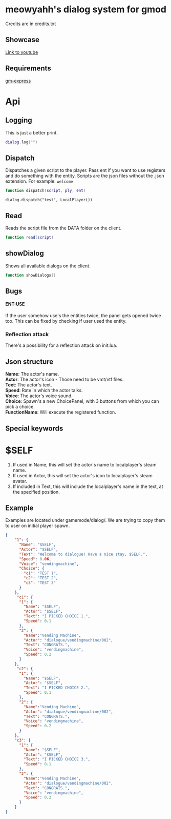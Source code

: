 # meowyahh's dialog system for gmod
Credits are in credits.txt

## Showcase
[Link to youtube](https://www.youtube.com/watch?v=VQuzde7XhVc)

## Requirements
[gm-express](https://github.com/CFC-Servers/gm_express)

# Api
## Logging
This is just a better print.
```lua
dialog.log("")
```

## Dispatch
Dispatches a given script to the player. Pass ent if you want to use registers and do something with the entity. Scripts are the json files without the .json extension. For example: ``welcome``
```lua
function dispatch(script, ply, ent)
```

```
dialog.dispatch("test", LocalPlayer())
```

## Read
Reads the script file from the DATA folder on the client.
```lua
function read(script)
```

## showDialog
Shows all available dialogs on the client.
```lua
function showDialogs()
```


## Bugs

#### ENT:USE 
If the user somehow use's the entities twice, the panel gets opened twice too. 
This can be fixed by checking if user used the entity.

### Reflection attack 
There's a possibility for a reflection attack on init.lua.

## Json structure
**Name**: The actor's name.  
**Actor**: The actor's icon - Those need to be vmt/vtf files.  
**Text**: The actor's text.  
**Speed**: Rate in which the actor talks.  
**Voice**: The actor's voice sound.  
**Choice**: Spawn's a new ChoicePanel, with 3 buttons from which you can pick a choice.  
**FunctionName**: Will execute the registered function.  

## Special keywords

# $SELF
1. If used in Name, this will set the actor's name to localplayer's steam name.
2. If used in Actor, this will set the actor's icon to localplayer's steam avatar.
3. If included in Text, this will include the localplayer's name in the text, at the specified position.

## Example
Examples are located under gamemode/dialog/. 
We are trying to copy them to user on initial player spawn.  

```json
{
    "1": {
      "Name": "$SELF",
      "Actor": "$SELF",
      "Text": "Welcome to dialogue! Have a nice stay, $SELF.",
      "Speed": 0.06,
      "Voice": "vendingmachine",
      "Choice": {
        "c1": "TEST 1",
        "c2": "TEST 2",
        "c3": "TEST 3"
      }
    },
     "c1": {
      "1": {
        "Name": "$SELF",
        "Actor": "$SELF",
        "Text": "I PICKED CHOICE 1.",
        "Speed": 0.1
      },
      "2": {
        "Name":"Vending Machine",
        "Actor": "dialogue/vendingmachine/002",
        "Text": "CONGRATS.",
        "Voice": "vendingmachine",
        "Speed": 0.2
      }
    },
     "c2": {
      "1": {
        "Name": "$SELF",
        "Actor": "$SELF",
        "Text": "I PICKED CHOICE 2.",
        "Speed": 0.1
      },
      "2": {
        "Name":"Vending Machine",
        "Actor": "dialogue/vendingmachine/002",
        "Text": "CONGRATS.",
        "Voice": "vendingmachine",
        "Speed": 0.2
      }
    },
    "c3": {
      "1": {
        "Name": "$SELF",
        "Actor": "$SELF",
        "Text": "I PICKED CHOICE 3.",
        "Speed": 0.1
      },
      "2": {
        "Name":"Vending Machine",
        "Actor": "dialogue/vendingmachine/002",
        "Text": "CONGRATS.",
        "Voice": "vendingmachine",
        "Speed": 0.2
      }
    }
}
```
